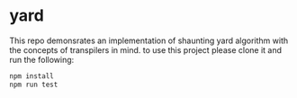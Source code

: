 # yard
This repo demonsrates an implementation of shaunting yard algorithm with the concepts of transpilers in mind. 
to use this project please clone it and run the following:
```BASH
npm install
npm run test 

```
